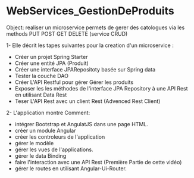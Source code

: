 # WebServices_GestionDeProduits
Object: realiser un microservice permets de gerer des catologues via les methods PUT POST GET DELETE (service CRUD) 

1- Elle décrit les tapes suivantes pour la creation d'un microservice :
- Créer un projet Spring Starter
- Créer une entité JPA (Produit)
- Créer une interface JPARepositoty basée sur Spring data
- Tester la couche DAO
- Créer L'API Restful pour gérer Gérer les produits
- Exposer les les méthodes de l'interface JPA Repository à une API Rest en utilisant Data Rest
- Teser L'API Rest avec un client Rest (Advenced Rest Client)

2- L'application montre Comment:
- intégrer Bootstrap et AngulatJS dans une page HTML.
- créer un module Angular
- créer les controleurs de l'application
- gérer le modèle
- gérer les vues de l'applications.
- gérer le data Binding
- faire l'interaction avec une API Rest (Première Partie de cette vidéo)
- gérer le routes en utilisant Angular-Ui-Router.
